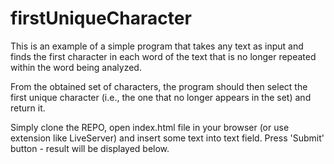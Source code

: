 # firstUniqueCharacter

This is an example of a simple program that takes any text as input and finds the first character in each word of the text that is no longer repeated within the word being analyzed.

From the obtained set of characters, the program should then select the first unique character (i.e., the one that no longer appears in the set) and return it.

Simply clone the REPO, open index.html file in your browser (or use extension like LiveServer) and insert some text into text field. Press 'Submit' button - result will be displayed below.